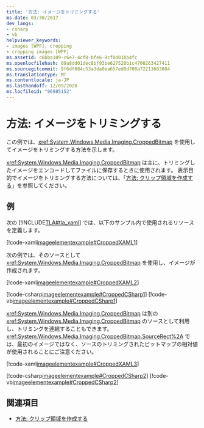 ```yaml
---
title: '方法: イメージをトリミングする'
ms.date: 03/30/2017
dev_langs:
- csharp
- vb
helpviewer_keywords:
- images [WPF], cropping
- cropping images [WPF]
ms.assetid: c6bba109-c6e7-4cf8-bfe6-9cf8d01bb4fc
ms.openlocfilehash: 09a8dd01dec8bf93be627520b1c4700263427411
ms.sourcegitcommit: 9f6df084c53a3da0ea657ed0d708a72213683084
ms.translationtype: MT
ms.contentlocale: ja-JP
ms.lasthandoff: 12/09/2020
ms.locfileid: "96985152"
---
```

# <a name="how-to-crop-an-image"></a>方法: イメージをトリミングする

この例では、<xref:System.Windows.Media.Imaging.CroppedBitmap> を使用してイメージをトリミングする方法を示します。  
  
 <xref:System.Windows.Media.Imaging.CroppedBitmap> は主に、トリミングしたイメージをエンコードしてファイルに保存するときに使用されます。 表示目的でイメージをトリミングする方法については、「[方法: クリップ領域を作成する](/previous-versions/dotnet/netframework-3.5/ms746710(v=vs.90))」を参照してください。  
  
## <a name="example"></a>例  

 次の [!INCLUDE[TLA#tla_xaml](../../../includes/tlasharptla-xaml-md.md)] では、以下のサンプル内で使用されるリソースを定義します。  
  
 [!code-xaml[imageelementexample#CroppedXAML1](~/samples/snippets/csharp/VS_Snippets_Wpf/ImageElementExample/CSharp/CroppedImageExample.xaml#croppedxaml1)]  
  
 次の例では、そのソースとして <xref:System.Windows.Media.Imaging.CroppedBitmap> を使用し、イメージが作成されます。  
  
 [!code-xaml[imageelementexample#CroppedXAML2](~/samples/snippets/csharp/VS_Snippets_Wpf/ImageElementExample/CSharp/CroppedImageExample.xaml#croppedxaml2)]  
  
 [!code-csharp[imageelementexample#CroppedCSharp1](~/samples/snippets/csharp/VS_Snippets_Wpf/ImageElementExample/CSharp/CroppedImageExample.xaml.cs#croppedcsharp1)]
 [!code-vb[imageelementexample#CroppedCSharp1](~/samples/snippets/visualbasic/VS_Snippets_Wpf/ImageElementExample/VB/CroppedImageExample.xaml.vb#croppedcsharp1)]  
  
 <xref:System.Windows.Media.Imaging.CroppedBitmap> は別の <xref:System.Windows.Media.Imaging.CroppedBitmap> のソースとして利用し、トリミングを連結することもできます。 <xref:System.Windows.Media.Imaging.CroppedBitmap.SourceRect%2A> では、最初のイメージではなく、ソースのトリミングされたビットマップの相対値が使用されることにご注意ください。  
  
 [!code-xaml[imageelementexample#CroppedXAML3](~/samples/snippets/csharp/VS_Snippets_Wpf/ImageElementExample/CSharp/CroppedImageExample.xaml#croppedxaml3)]  
  
 [!code-csharp[imageelementexample#CroppedCSharp2](~/samples/snippets/csharp/VS_Snippets_Wpf/ImageElementExample/CSharp/CroppedImageExample.xaml.cs#croppedcsharp2)]
 [!code-vb[imageelementexample#CroppedCSharp2](~/samples/snippets/visualbasic/VS_Snippets_Wpf/ImageElementExample/VB/CroppedImageExample.xaml.vb#croppedcsharp2)]  
  
## <a name="see-also"></a>関連項目

- [方法: クリップ領域を作成する](/previous-versions/dotnet/netframework-3.5/ms746710(v=vs.90))
